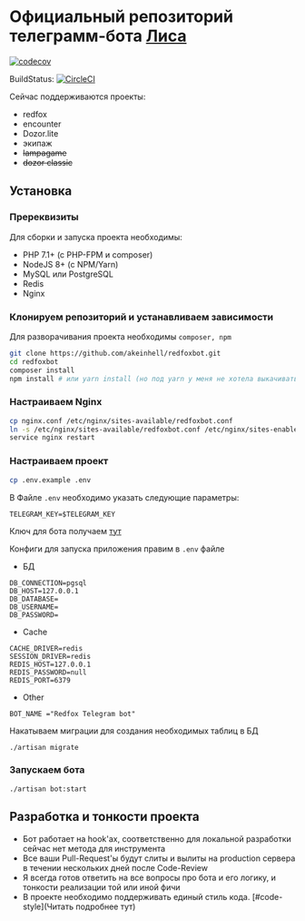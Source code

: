 # Официальный репозиторий телеграмм-бота [Лиса](https://redfoxbot.ru)

[![codecov](https://codecov.io/gh/akeinhell/redfoxbot/branch/master/graph/badge.svg)](https://codecov.io/gh/akeinhell/redfoxbot)

BuildStatus: [![CircleCI](https://circleci.com/gh/akeinhell/redfoxbot/tree/master.svg?style=svg)](https://circleci.com/gh/akeinhell/redfoxbot/tree/master)

Сейчас поддерживаются проекты:

- redfox
- encounter
- Dozor.lite
- экипаж
- ~~lampagame~~
- ~~dozor classic~~

## Установка

### Пререквизиты

Для сборки и запуска проекта необходимы:

- PHP 7.1+ (c PHP-FPM и composer)
- NodeJS 8+ (c NPM/Yarn)
- MySQL или PostgreSQL
- Redis
- Nginx

### Клонируем репозиторий и устанавливаем зависимости

Для разворачивания проекта необходимы `composer, npm`

```bash
git clone https://github.com/akeinhell/redfoxbot.git
cd redfoxbot
composer install
npm install # или yarn install (но под yarn у меня не хотела выкачиваться часть зависимостей)
```

### Настраиваем Nginx

```bash
cp nginx.conf /etc/nginx/sites-available/redfoxbot.conf
ln -s /etc/nginx/sites-available/redfoxbot.conf /etc/nginx/sites-enabled/redfoxbot.conf
service nginx restart
```

### Настраиваем проект

```bash
cp .env.example .env
```

В Файле `.env` необходимо указать следующие параметры:

```
TELEGRAM_KEY=$TELEGRAM_KEY
```

Ключ для бота получаем [тут](https://core.telegram.org/bots#6-botfather)

Конфиги для запуска приложения правим в `.env` файле

- БД

```
DB_CONNECTION=pgsql
DB_HOST=127.0.0.1
DB_DATABASE=
DB_USERNAME=
DB_PASSWORD=
```

- Cache

```
CACHE_DRIVER=redis
SESSION_DRIVER=redis
REDIS_HOST=127.0.0.1
REDIS_PASSWORD=null
REDIS_PORT=6379
```

- Other

```
BOT_NAME ="Redfox Telegram bot"
```

Накатываем миграции для создания необходимых таблиц в БД

`./artisan migrate`

### Запускаем бота

`./artisan bot:start`

## Разработка и тонкости проекта

- Бот работает на hook'ах, соответственно для локальной разработки сейчас нет метода для инструмента
- Все ваши Pull-Request'ы будут слиты и вылиты на production сервера в течении нескольких дней после Сode-Review
- Я всегда готов ответить на все вопросы про бота и его логику, и тонкости реализации той или иной фичи
- В проекте необходимо поддерживать единый стиль кода. [#code-style](Читать подробнее тут)
